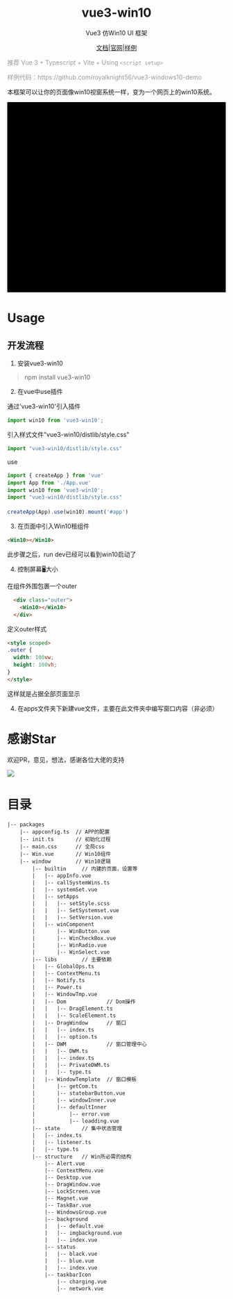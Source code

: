 <!--
 * @Author: Royal
 * @LastEditTime: 2022-04-26 15:08:12
 * @Description: 
 * @FilePath: /myindex/README.md
-->

<h1 align="center">vue3-win10</h1>

<div align="center">

Vue3 仿Win10 UI 框架

</div>

<div align="center">

<a href="http://v3w10.myim.online" target="_blank">文档</a>|<a href="http://v3w10.myim.online" target="_blank">官网</a>|<a href="http://myim.online" target="_blank">样例</a>

</div>

<span style="color:#999;text-align:center">推荐 Vue 3 + Typescript + Vite + Using `<script setup>`
</span>

<span style="color:#999;text-align:center">
样例代码：https://github.com/royalknight56/vue3-windows10-demo
</span>


本框架可以让你的页面像win10视窗系统一样，变为一个网页上的win10系统。

<!-- : [myim.online](http://myim.online) -->
![IMAGE](./rdmassert/open.gif)
<!-- ![IMAGE](./rdmassert/wintmp.gif) -->

# Usage

## 开发流程


1. 安装vue3-win10

> npm install vue3-win10

2. 在vue中use插件

通过'vue3-win10'引入插件
```js
import win10 from 'vue3-win10';
```
引入样式文件"vue3-win10/distlib/style.css"

```js
import "vue3-win10/distlib/style.css"
```

use

```js
import { createApp } from 'vue'
import App from './App.vue'
import win10 from 'vue3-win10';
import "vue3-win10/distlib/style.css"

createApp(App).use(win10).mount('#app')
```


3. 在页面中引入Win10租组件
 
```html
<Win10></Win10>
```

此步骤之后，run dev已经可以看到win10启动了

4. 控制屏幕🖥大小

在组件外围包裹一个outer

```html
  <div class="outer">
    <Win10></Win10>
  </div>
```
定义outer样式
  
```html
<style scoped>
.outer {
  width: 100vw;
  height: 100vh;
}
</style>
```
这样就是占据全部页面显示


4. 在apps文件夹下新建vue文件，主要在此文件夹中编写窗口内容（非必须）

# 感谢Star

欢迎PR，意见，想法，感谢各位大佬的支持

![](https://komarev.com/ghpvc/?username=royalknight56&color=blue)



# 目录
```
|-- packages
    |-- appconfig.ts  // APP的配置
    |-- init.ts       // 初始化过程
    |-- main.css      // 全局css
    |-- Win.vue       // Win10组件
    |-- window        // Win10逻辑
        |-- builtin     // 内建的页面，设置等
        |   |-- appInfo.vue
        |   |-- callSystemWins.ts
        |   |-- systemSet.vue
        |   |-- setApps
        |   |   |-- setStyle.scss
        |   |   |-- SetSystemset.vue
        |   |   |-- SetVersion.vue
        |   |-- winComponent
        |       |-- WinButton.vue
        |       |-- WinCheckBox.vue
        |       |-- WinRadio.vue
        |       |-- WinSelect.vue
        |-- libs        // 主要依赖
        |   |-- GlobalOps.ts
        |   |-- ContextMenu.ts
        |   |-- Notify.ts
        |   |-- Power.ts
        |   |-- WindowTmp.vue
        |   |-- Dom             // Dom操作
        |   |   |-- DragElement.ts
        |   |   |-- ScaleElement.ts
        |   |-- DragWindow      // 窗口
        |   |   |-- index.ts
        |   |   |-- option.ts
        |   |-- DWM             // 窗口管理中心
        |   |   |-- DWM.ts
        |   |   |-- index.ts
        |   |   |-- PrivateDWM.ts
        |   |   |-- type.ts
        |   |-- WindowTemplate  // 窗口模板
        |       |-- getCom.ts
        |       |-- statebarButton.vue
        |       |-- windowInner.vue
        |       |-- defaultInner
        |           |-- error.vue
        |           |-- loadding.vue
        |-- state       // 集中状态管理
        |   |-- index.ts
        |   |-- listener.ts
        |   |-- type.ts
        |-- structure   // Win所必需的结构
            |-- Alert.vue
            |-- ContextMenu.vue
            |-- Desktop.vue
            |-- DragWindow.vue
            |-- LockScreen.vue
            |-- Magnet.vue
            |-- TaskBar.vue
            |-- WindowsGroup.vue
            |-- background
            |   |-- default.vue
            |   |-- imgbackground.vue
            |   |-- index.vue
            |-- status
            |   |-- black.vue
            |   |-- blue.vue
            |   |-- index.vue
            |-- taskbarIcon
                |-- charging.vue
                |-- network.vue

```
